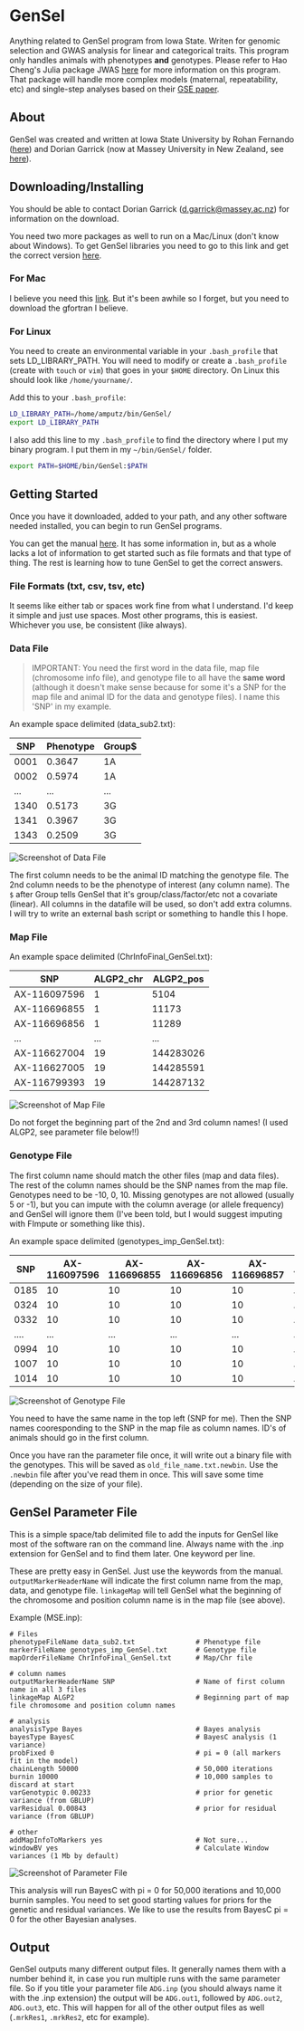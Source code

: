 # GenSel

Anything related to GenSel program from Iowa State. Writen for genomic selection and GWAS analysis for linear and categorical traits. This program only handles animals with phenotypes **and** genotypes. Please refer to Hao Cheng's Julia package JWAS [here](https://github.com/reworkhow/JWAS.jl) for more information on this program. That package will handle more complex models (maternal, repeatability, etc) and single-step analyses based on their [GSE paper](https://gsejournal.biomedcentral.com/articles/10.1186/1297-9686-46-50). 

## About

GenSel was created and written at Iowa State University by Rohan Fernando ([here](https://www.linkedin.com/in/rohan-fernando-b2123520/)) and Dorian Garrick (now at Massey University in New Zealand, see [here](https://www.linkedin.com/in/dorian-garrick-7a248667/)). 

## Downloading/Installing

You should be able to contact Dorian Garrick (d.garrick@massey.ac.nz) for information on the download. 

You need two more packages as well to run on a Mac/Linux (don't know about Windows). To get GenSel libraries you need to go to this link and get the correct version [here](https://www.dropbox.com/sh/vdaafp5v1hwc75e/AADVDWfmMnPzM18FUbhLF0bia?dl=0). 

### For Mac

I believe you need this [link](http://hpc.sourceforge.net/). But it's been awhile so I forget, but you need to download the gfortran I believe. 

### For Linux 

You need to create an environmental variable in your `.bash_profile` that sets LD_LIBRARY_PATH. You will need to modify or create a `.bash_profile` (create with `touch` or `vim`) that goes in your `$HOME` directory. On Linux this should look like `/home/yourname/`. 

Add this to your `.bash_profile`:
```bash
LD_LIBRARY_PATH=/home/amputz/bin/GenSel/
export LD_LIBRARY_PATH
```

I also add this line to my `.bash_profile` to find the directory where I put my binary program. I put them in my `~/bin/GenSel/` folder. 
```bash
export PATH=$HOME/bin/GenSel:$PATH
```

## Getting Started

Once you have it downloaded, added to your path, and any other software needed installed, you can begin to run GenSel programs. 

You can get the manual [here](https://www.biomedcentral.com/content/supplementary/1471-2105-12-186-s1.pdf). It has some information in, but as a whole lacks a lot of information to get started such as file formats and that type of thing. The rest is learning how to tune GenSel to get the correct answers. 

### File Formats (txt, csv, tsv, etc)

It seems like either tab or spaces work fine from what I understand. I'd keep it simple and just use spaces. Most other programs, this is easiest. Whichever you use, be consistent (like always). 

### Data File

> IMPORTANT: You need the first word in the data file, map file (chromosome info file), and genotype file to all have the **same word** (although it doesn't make sense because for some it's a SNP for the map file and animal ID for the data and genotype files). I name this 'SNP' in my example. 

An example space delimited (data_sub2.txt):

| SNP  | Phenotype | Group$ | 
|------| -------| ----|
| 0001 | 0.3647 | 1A  |
| 0002 | 0.5974 | 1A  |
| ...  | ...    | ... |
| 1340 | 0.5173 | 3G  |
| 1341 | 0.3967 | 3G  |
| 1343 | 0.2509 | 3G  |

![Screenshot of Data File](/MSE_data.png?raw=true "Data file example")

The first column needs to be the animal ID matching the genotype file. The 2nd column needs to be the phenotype of interest (any column name). The `$` after Group tells GenSel that it's group/class/factor/etc not a covariate (linear). All columns in the datafile will be used, so don't add extra columns. I will try to write an external bash script or something to handle this I hope. 

### Map File

An example space delimited (ChrInfoFinal_GenSel.txt):

| SNP | ALGP2_chr | ALGP2_pos |
|--- | --- | --- |
| AX-116097596 | 1  | 5104   |
| AX-116696855 | 1  | 11173  |
| AX-116696856 | 1  | 11289  |
| ...          | ...| ...    |
| AX-116627004 | 19 | 144283026 |
| AX-116627005 | 19 | 144285591 |
| AX-116799393 | 19 | 144287132 |

![Screenshot of Map File](/MSE_map.png?raw=true "Map file example")

Do not forget the beginning part of the 2nd and 3rd column names! (I used ALGP2, see parameter file below!!)

### Genotype File

The first column name should match the other files (map and data files). The rest of the column names should be the SNP names from the map file. Genotypes need to be -10, 0, 10. Missing genotypes are not allowed (usually 5 or -1), but you can impute with the column average (or allele frequency) and GenSel will ignore them (I've been told, but I would suggest imputing with FImpute or something like this). 

An example space delimited (genotypes_imp_GenSel.txt):

| SNP | AX-116097596 | AX-116696855 | AX-116696856 | AX-116696857 | ... |
| --- | --- | --- | --- | --- | --- |
| 0185 | 10 | 10 | 10 | 10 | ... |
| 0324 | 10 | 10 | 10 | 10 | ... |
| 0332 | 10 | 10 | 10 | 10 | ... |
| .... | ... | ... | ... | ... | ... |
| 0994 | 10 | 10 | 10 | 10 | ... |
| 1007 | 10 | 10 | 10 | 10 | ... |
| 1014 | 10 | 10 | 10 | 10 | ... |

![Screenshot of Genotype File](/MSE_genotypes.png?raw=true "Genotypes file example")

You need to have the same name in the top left (SNP for me). Then the SNP names cooresponding to the SNP in the map file as column names. ID's of animals should go in the first column. 

Once you have ran the parameter file once, it will write out a binary file with the genotypes. This will be saved as `old_file_name.txt.newbin`. Use the `.newbin` file after you've read them in once. This will save some time (depending on the size of your file). 

## GenSel Parameter File

This is a simple space/tab delimited file to add the inputs for GenSel like most of the software ran on the command line. Always name with the .inp extension for GenSel and to find them later. One keyword per line. 

These are pretty easy in GenSel. Just use the keywords from the manual. `outputMarkerHeaderName` will indicate the first column name from the map, data, and genotype file. `linkageMap` will tell GenSel what the beginning of the chromosome and position column name is in the map file (see above). 

Example (MSE.inp):
```
# Files
phenotypeFileName data_sub2.txt               # Phenotype file
markerFileName genotypes_imp_GenSel.txt       # Genotype file
mapOrderFileName ChrInfoFinal_GenSel.txt      # Map/Chr file

# column names
outputMarkerHeaderName SNP                    # Name of first column name in all 3 files
linkageMap ALGP2                              # Beginning part of map file chromosome and position column names

# analysis
analysisType Bayes                            # Bayes analysis
bayesType BayesC                              # BayesC analysis (1 variance)
probFixed 0                                   # pi = 0 (all markers fit in the model)
chainLength 50000                             # 50,000 iterations
burnin 10000                                  # 10,000 samples to discard at start
varGenotypic 0.00233                          # prior for genetic variance (from GBLUP)
varResidual 0.00843                           # prior for residual variance (from GBLUP)

# other
addMapInfoToMarkers yes                       # Not sure...
windowBV yes                                  # Calculate Window variances (1 Mb by default)
```

![Screenshot of Parameter File](/MSE_inp.png?raw=true "Parameter file example in vim")

This analysis will run BayesC with pi = 0 for 50,000 iterations and 10,000 burnin samples. You need to set good starting values for priors for the genetic and residual variances. We like to use the results from BayesC pi = 0 for the other Bayesian analyses. 

## Output

GenSel outputs many different output files. It generally names them with a number behind it, in case you run multiple runs with the same parameter file. So if you title your parameter file `ADG.inp` (you should always name it with the .inp extension) the output will be `ADG.out1`, followed by `ADG.out2`, `ADG.out3`, etc. This will happen for all of the other output files as well (`.mrkRes1`, `.mrkRes2`, etc for example).






